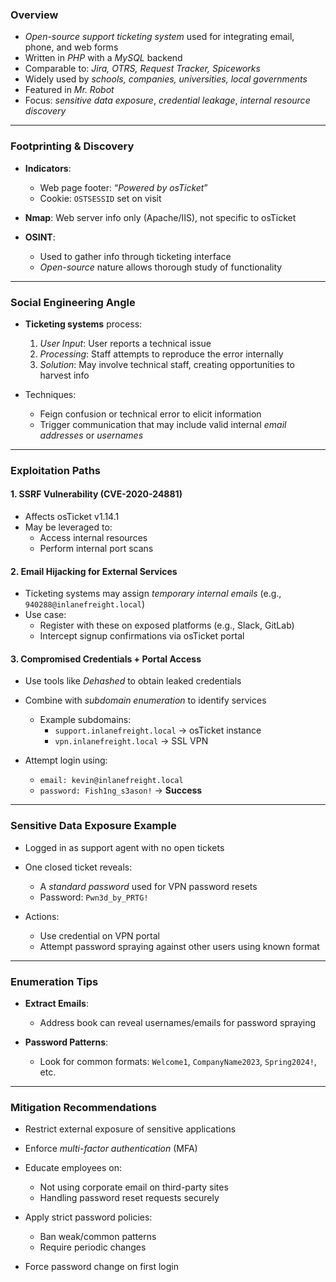 ### **Overview**

- _Open-source support ticketing system_ used for integrating email, phone, and web forms
- Written in _PHP_ with a _MySQL_ backend
- Comparable to: _Jira, OTRS, Request Tracker, Spiceworks_
- Widely used by _schools, companies, universities, local governments_
- Featured in _Mr. Robot_
- Focus: _sensitive data exposure_, _credential leakage_, _internal resource discovery_

---

### **Footprinting & Discovery**

- **Indicators**:
    - Web page footer: “_Powered by osTicket_”
    - Cookie: `OSTSESSID` set on visit

- **Nmap**: Web server info only (Apache/IIS), not specific to osTicket
- **OSINT**:
    - Used to gather info through ticketing interface
    - _Open-source_ nature allows thorough study of functionality

---

### **Social Engineering Angle**

- **Ticketing systems** process:
    1. _User Input_: User reports a technical issue
    2. _Processing_: Staff attempts to reproduce the error internally
    3. _Solution_: May involve technical staff, creating opportunities to harvest info

- Techniques:
    - Feign confusion or technical error to elicit information
    - Trigger communication that may include valid internal _email addresses_ or _usernames_

---

### **Exploitation Paths**

#### **1. SSRF Vulnerability (CVE-2020-24881)**
- Affects osTicket v1.14.1
- May be leveraged to:
    - Access internal resources
    - Perform internal port scans

#### **2. Email Hijacking for External Services**
- Ticketing systems may assign _temporary internal emails_ (e.g., `940288@inlanefreight.local`)
- Use case:
    - Register with these on exposed platforms (e.g., Slack, GitLab)
    - Intercept signup confirmations via osTicket portal

#### **3. Compromised Credentials + Portal Access**
- Use tools like _Dehashed_ to obtain leaked credentials
- Combine with _subdomain enumeration_ to identify services
    - Example subdomains:
        - `support.inlanefreight.local` → osTicket instance
        - `vpn.inlanefreight.local` → SSL VPN

- Attempt login using:
    - `email: kevin@inlanefreight.local`
    - `password: Fish1ng_s3ason!` → **Success**

---

### **Sensitive Data Exposure Example**

- Logged in as support agent with no open tickets
- One closed ticket reveals:
    - A _standard password_ used for VPN password resets
    - Password: `Pwn3d_by_PRTG!`

- Actions:
    - Use credential on VPN portal
    - Attempt password spraying against other users using known format

---

### **Enumeration Tips**

- **Extract Emails**:
    - Address book can reveal usernames/emails for password spraying

- **Password Patterns**:
    - Look for common formats: `Welcome1`, `CompanyName2023`, `Spring2024!`, etc.

- ---

### **Mitigation Recommendations**

- Restrict external exposure of sensitive applications
- Enforce _multi-factor authentication_ (MFA)
- Educate employees on:
    - Not using corporate email on third-party sites
    - Handling password reset requests securely

- Apply strict password policies:
    - Ban weak/common patterns
    - Require periodic changes

- Force password change on first login